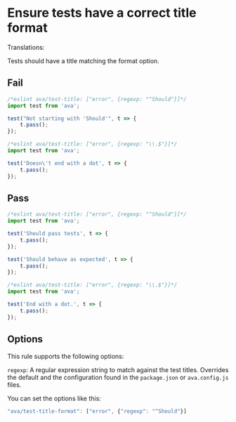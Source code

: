 # Ensure tests have a correct title format

Translations: 

Tests should have a title matching the format option.


## Fail

```js
/*eslint ava/test-title: ["error", {regexp: "^Should"}]*/
import test from 'ava';

test("Not starting with 'Should'", t => {
	t.pass();
});

/*eslint ava/test-title: ["error", {regexp: "\\.$"}]*/
import test from 'ava';

test('Doesn\'t end with a dot', t => {
	t.pass();
});
```


## Pass

```js
/*eslint ava/test-title: ["error", {regexp: "^Should"}]*/
import test from 'ava';

test('Should pass tests', t => {
	t.pass();
});

test('Should behave as expected', t => {
	t.pass();
});

/*eslint ava/test-title: ["error", {regexp: "\\.$"}]*/
import test from 'ava';

test('End with a dot.', t => {
	t.pass();
});
```

## Options

This rule supports the following options:

`regexp`: A regular expression string to match against the test titles. Overrides the default and the configuration found in the `package.json` or `ava.config.js` files.

You can set the options like this:

```js
"ava/test-title-format": ["error", {"regexp": "^Should"}]
```
